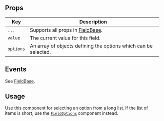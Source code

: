 ## Props

| Key | Description |
| --- | --- |
| `...` | Supports all props in [FieldBase](#/component/Form/fields/FieldBase). |
| `value` | The current value for this field. |
| `options` | An array of objects defining the options which can be selected. |

## Events

See [FieldBase](#/component/Form/fields/FieldBase).

## Usage

Use this component for selecting an option from a long list. If the list of items is short, use the [`FieldOptions`](#/component/Form/fields/FieldOptions) component instead.
